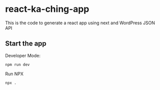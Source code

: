 # react-ka-ching-app
This is the code to generate a react app using next and WordPress JSON API

## Start the app

Developer Mode:

`npm run dev`

Run NPX

`npx .`